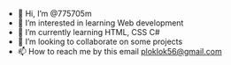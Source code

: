 - 👋 Hi, I’m @775705m
- 👀 I’m interested in learning Web development 
- 🌱 I’m currently learning HTML, CSS C# 
- 💞️ I’m looking to collaborate on some projects 
- 📫 How to reach me by this email ploklok56@gmail.com

<!---
775705m/775705m is a ✨ special ✨ repository because its `README.md` (this file) appears on your GitHub profile.
You can click the Preview link to take a look at your changes.
--->
